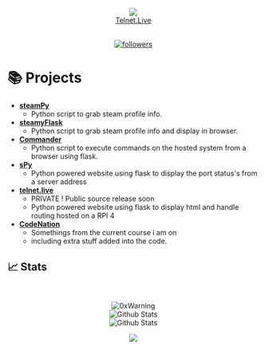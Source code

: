<p align="center">
  <img src="https://readme-typing-svg.herokuapp.com/?lines=Learning+Python;Self+Taught+Developer;Cyber+Security+Researcher;&font=Fira%20Code&center=true&width=380&height=50">
  <br>
  <a href="https://telnet.live/">Telnet.Live</a>
</p>

<p align="center">
  <br>
  <a href="https://github.com/Quinny-J?tab=followers">
    <img alt="followers" title="Follow me on Github" src="https://custom-icon-badges.herokuapp.com/github/followers/Quinny-J?color=236ad3&labelColor=1155ba&style=for-the-badge&logo=person-add&label=Follow&logoColor=dark"/></a>
  <br>
   
</p>


# 📚 Projects
* **[steamPy](https://github.com/Quinny-J/steamPy)**
  * Python script to grab steam profile info.
* **[steamyFlask](https://github.com/Quinny-J/steamyFlask)**
  * Python script to grab steam profile info and display in browser.
* **[Commander](https://github.com/Quinny-J/Commander)**
  * Python script to execute commands on the hosted system from a browser using flask.
* **[sPy](https://github.com/Quinny-J/sPy)**
  * Python powered website using flask to display the port status's from a server address
* **[telnet.live](https://github.com/Quinny-J/telnet.live)**
  * PRIVATE ! Public source release soon  
  * Python powered website using flask to display html and handle routing hosted on a RPI 4
* **[CodeNation](https://github.com/Quinny-J/codenation)**
  * Somethings from the current course i am on
  * including extra stuff added into the code.

## 📈 Stats

<br>
<p align="center">
<img src="https://komarev.com/ghpvc/?username=Quinny-J&label=Profile%20views&color=0e75b6&style=flat" alt="0xWarning" />
<br>
<img src="https://github-readme-stats.vercel.app/api/top-langs/?username=Quinny-J&theme=dark&layout=compact" alt="Github Stats"/>
<br>
<img src="https://github-readme-stats.vercel.app/api?username=Quinny-J&show_icons=true&theme=dark&count_private=true" alt="Github Stats"/>
<p align="center">
  <img src ="https://github-readme-streak-stats.herokuapp.com?user=quinny-j&theme=radical&hide_border=true">
  <br>
  <br>
 
</p>

